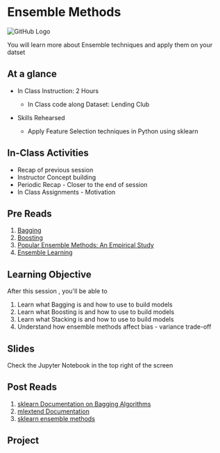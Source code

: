 # Ensemble Methods
![GitHub Logo](https://s3.ap-south-1.amazonaws.com/greyatom-social/GreyAtom-logo.png)

You will learn more about Ensemble techniques and apply them on your datset

## At a glance
* In Class Instruction: 2 Hours
  * In Class code along Dataset: Lending Club
  
 
* Skills Rehearsed
  * Apply Feature Selection techniques in Python using sklearn

## In-Class Activities
* Recap of previous session
* Instructor Concept building
* Periodic Recap - Closer to the end of session
* In Class Assignments - Motivation


## Pre Reads
1. [Bagging](https://en.wikipedia.org/wiki/Bootstrap_aggregating)
2. [Boosting](https://en.wikipedia.org/wiki/Boosting_(machine_learning))
3. [Popular Ensemble Methods: An Empirical Study](https://www.d.umn.edu/~rmaclin/publications/opitz-jair99.pdf)
4. [Ensemble Learning](https://en.wikipedia.org/wiki/Ensemble_learning)


## Learning Objective

After this session , you'll be able to
1. Learn what Bagging is and how to use to build models
2. Learn what Boosting is and how to use to build models
3. Learn what Stacking is and how to use to build models
4. Understand how ensemble methods affect bias - variance trade-off



## Slides
Check the Jupyter Notebook in the top right of the screen


## Post Reads
1. [sklearn Documentation on Bagging Algorithms](http://scikit-learn.org/stable/modules/classes.html#module-sklearn.ensemble)
2. [mlextend Documentation](https://rasbt.github.io/mlxtend/user_guide/classifier/StackingClassifier/)
3. [sklearn ensemble methods](http://scikit-learn.org/stable/modules/ensemble.html)


## Project 
 
